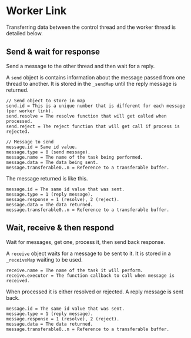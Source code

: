 # Worker Link

Transferring data between the control thread and the worker thread is detailed below.

## Send & wait for response

Send a message to the other thread and then wait for a reply.

A `send` object is contains information about the message passed from one thread to another. It is stored in the `_sendMap` until the reply message is returned.

```
// Send object to store in map
send.id = This is a unique number that is different for each message (per worker link).
send.resolve = The resolve function that will get called when processed.
send.reject = The reject function that will get call if process is rejected.

// Message to send
message.id = Same id value.
message.type = 0 (send message).
message.name = The name of the task being performed.
message.data = The data being sent.
message.transferable0..n = Reference to a transferable buffer.
```

The message returned is like this.

```
message.id = The same id value that was sent.
message.type = 1 (reply message).
message.response = 1 (resolve), 2 (reject).
message.data = The data returned.
message.transferable0..n = Reference to a transferable buffer.
```

## Wait, receive & then respond

Wait for messages, get one, process it, then send back response.

A `receive` object waits for a message to be sent to it. It is stored in a `_receiveMap` waiting to be used.

```
receive.name = The name of the task it will perform.
receive.executor = The function callback to call when message is received.
```

When processed it is either resolved or rejected. A reply message is sent back.

```
message.id = The same id value that was sent.
message.type = 1 (reply message).
message.response = 1 (resolve), 2 (reject).
message.data = The data returned.
message.transferable0..n = Reference to a transferable buffer.
```
